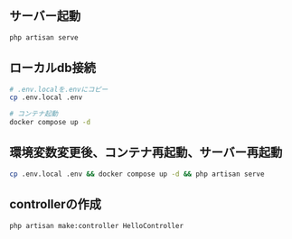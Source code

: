 ## サーバー起動

```bash
php artisan serve
```

## ローカルdb接続

```bash
# .env.localを.envにコピー
cp .env.local .env

# コンテナ起動
docker compose up -d
```

## 環境変数変更後、コンテナ再起動、サーバー再起動

```bash
cp .env.local .env && docker compose up -d && php artisan serve
```

## controllerの作成

```bash
php artisan make:controller HelloController
```